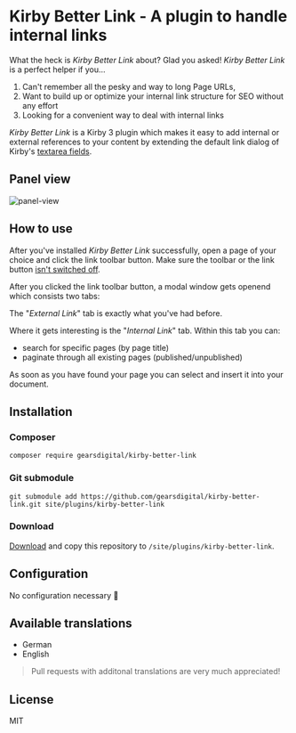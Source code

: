 # Kirby Better Link - A plugin to handle internal links

What the heck is *Kirby Better Link* about? Glad you asked! *Kirby Better Link* is a perfect helper if you…

1. Can't remember all the pesky and way to long Page URLs,
2. Want to build up or optimize your internal link structure for SEO without any effort
3. Looking for a convenient way to deal with internal links

*Kirby Better Link* is a Kirby 3 plugin which makes it easy to add internal or external references to your content by extending the default link dialog of Kirby's [textarea fields](https://getkirby.com/docs/reference/panel/fields/textarea#toolbar).

## Panel view

![panel-view](https://user-images.githubusercontent.com/965069/72836833-a97fc600-3c8d-11ea-958f-76af3d919ec4.gif)

## How to use

After you've installed *Kirby Better Link* successfully, open a page of your choice and click the link toolbar button. Make sure the toolbar or the link button [isn't switched off](https://getkirby.com/docs/reference/panel/fields/textarea#toolbar__disabling-the-toolbar).

After you clicked the link toolbar button, a modal window gets openend which consists two tabs:

The "*External Link*" tab is exactly what you've had before.

Where it gets interesting is the "*Internal Link*" tab. Within this tab you can:

- search for specific pages (by page title)
- paginate through all existing pages (published/unpublished)

As soon as you have found your page you can select and insert it into your document.

## Installation

### Composer

```
composer require gearsdigital/kirby-better-link
```

### Git submodule

```
git submodule add https://github.com/gearsdigital/kirby-better-link.git site/plugins/kirby-better-link
```

### Download

[Download](https://github.com/gearsdigital/kirby-reporter/releases/latest) and copy this repository to `/site/plugins/kirby-better-link`.

## Configuration

No configuration necessary 🥳

## Available translations

- German
- English

> Pull requests with additonal translations are very much appreciated!

## License

MIT
